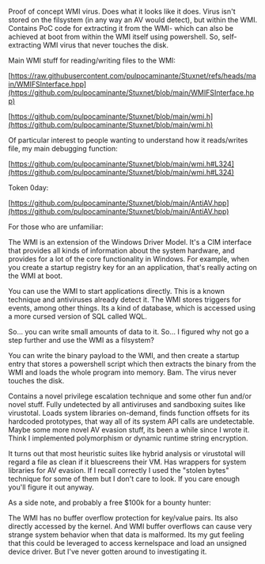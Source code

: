 Proof of concept WMI virus. Does what it looks like it does. Virus isn't stored on the filsystem (in any way an AV would detect), but within the WMI. Contains PoC code for extracting it from the WMI- which can also be achieved at boot from within the WMI itself using powershell. So, self-extracting WMI virus that never touches the disk.

Main WMI stuff for reading/writing files to the WMI:

[https://raw.githubusercontent.com/pulpocaminante/Stuxnet/refs/heads/main/WMIFSInterface.hpp](https://github.com/pulpocaminante/Stuxnet/blob/main/WMIFSInterface.hpp) 

[https://github.com/pulpocaminante/Stuxnet/blob/main/wmi.h](https://github.com/pulpocaminante/Stuxnet/blob/main/wmi.h)

Of particular interest to people wanting to understand how it reads/writes file, my main debugging function:

[https://github.com/pulpocaminante/Stuxnet/blob/main/wmi.h#L324](https://github.com/pulpocaminante/Stuxnet/blob/main/wmi.h#L324)

Token 0day:

[https://github.com/pulpocaminante/Stuxnet/blob/main/AntiAV.hpp](https://github.com/pulpocaminante/Stuxnet/blob/main/AntiAV.hpp)

For those who are unfamiliar:

The WMI is an extension of the Windows Driver Model. It's a CIM interface that provides all kinds of information about the system hardware, and provides for a lot of the core functionality in Windows. For example, when you create a startup registry key for an an application, that's really acting on the WMI at boot.

You can use the WMI to start applications directly. This is a known technique and antiviruses already detect it. The WMI stores triggers for events, among other things. Its a kind of database, which is accessed using a more cursed version of SQL called WQL.

So... you can write small amounts of data to it. So... I figured why not go a step further and use the WMI as a filsystem?

You can write the binary payload to the WMI, and then create a startup entry that stores a powershell script which then extracts the binary from the WMI and loads the whole program into memory. Bam. The virus never touches the disk.

Contains a novel privilege escalation technique and some other fun and/or novel stuff. Fully undetected by all antiviruses and sandboxing suites like virustotal. Loads system libraries on-demand, finds function offsets for its hardcoded prototypes, that way all of its system API calls are undetectable. Maybe some more novel AV evasion stuff, its been a while since I wrote it. Think I implemented polymorphism or dynamic runtime string encryption.

It turns out that most heuristic suites like hybrid analysis or virustotal will regard a file as clean if it bluescreens their VM. Has wrappers for system libraries for AV evasion. If I recall correctly I used the "stolen bytes" technique for some of them but I don't care to look. If you care enough you'll figure it out anyway.

As a side note, and probably a free $100k for a bounty hunter:

The WMI has no buffer overflow protection for key/value pairs. Its also directly accessed by the kernel. And WMI buffer overflows can cause very strange system behavior when that data is malformed. Its my gut feeling that this could be leveraged to access kernelspace and load an unsigned device driver. But I've never gotten around to investigating it. 

